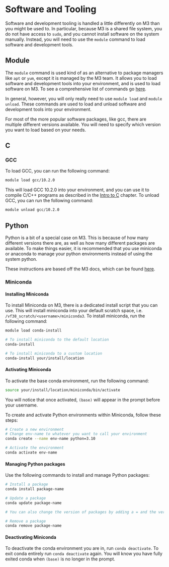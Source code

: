 # Software and Tooling

Software and development tooling is handled a little differently on M3 than you might be used to. In particular, because M3 is a shared file system, you do not have access to `sudo`, and you cannot install software on the system manually. Instead, you will need to use the `module` command to load software and development tools.

## Module

The `module` command is used kind of as an alternative to package managers like `apt` or `yum`, except it is managed by the M3 team. It allows you to load software and development tools into your environment, and is used to load software on M3. To see a comprehensive list of commands go [here](./linux-cmds.md#m3-specific-commands).

In general, however, you will only really need to use `module load` and `module unload`. These commands are used to load and unload software and development tools into your environment.

For most of the more popular software packages, like gcc, there are multiple different versions available. You will need to specify which version you want to load based on your needs.

## C

### GCC

To load GCC, you can run the following command:

```bash
module load gcc/10.2.0
```

This will load GCC 10.2.0 into your environment, and you can use it to compile C/C++ programs as described in the [Intro to C](../chapter2/intro-to-c.md) chapter. To unload GCC, you can run the following command:

```bash
module unload gcc/10.2.0
```

## Python

Python is a bit of a special case on M3. This is because of how many different versions there are, as well as how many different packages are available. To make things easier, it is recommended that you use miniconda or anaconda to manage your python environments instead of using the system python.

These instructions are based off the M3 docs, which can be found [here](https://docs.massive.org.au/M3/software/pythonandconda/pythonandconda.html#pythonandconda).

### Miniconda

#### Installing Miniconda

To install Miniconda on M3, there is a dedicated install script that you can use. This will install miniconda into your default scratch space, i.e. `/vf38_scratch/<username>/miniconda3`. To install miniconda, run the following command:

```bash
module load conda-install

# To install miniconda to the default location 
conda-install

# To install miniconda to a custom location
conda-install your/install/location
```

#### Activating Miniconda

To activate the base conda environment, run the following command:

```bash
source your/install/location/miniconda/bin/activate
```

You will notice that once activated, `(base)` will appear in the prompt before your username.

To create and activate Python environments within Miniconda, follow these steps:

```bash
# Create a new environment
# Change env-name to whatever you want to call your environment
conda create --name env-name python=3.10

# Activate the environment
conda activate env-name
```

#### Managing Python packages

Use the following commands to install and manage Python packages:

```bash
# Install a package
conda install package-name

# Update a package
conda update package-name

# You can also change the version of packages by adding a = and the version number

# Remove a package
conda remove package-name
```

#### Deactivating Miniconda

To deactivate the conda environment you are in, run `conda deactivate`. To exit conda entirely run `conda deactivate` again. You will know you have fully exited conda when `(base)` is no longer in the prompt.
